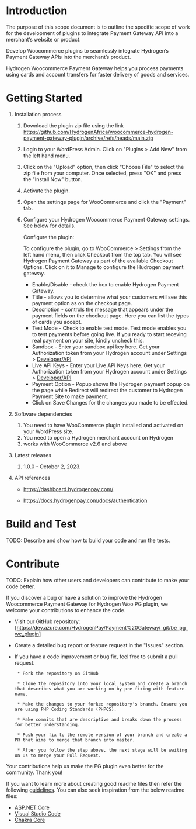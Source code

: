 # Introduction 
The purpose of this scope document is to outline the specific scope of work for the development of plugins to integrate Payment Gateway API into a merchant’s website or product. 

Develop Woocommerce plugins to seamlessly integrate Hydrogen’s Payment Gateway APIs into the merchant’s product.

Hydrogen Woocommerce Payment Gateway helps you process payments using cards and account transfers for faster delivery of goods and services.

# Getting Started
1.	Installation process

    1.  Download the plugin zip file using the link https://github.com/HydrogenAfrica/woocommerce-hydrogen-payment-gateway-plugin/archive/refs/heads/main.zip
    2.  Login to your WordPress Admin. Click on "Plugins > Add New" from the left hand menu.
    3.  Click on the "Upload" option, then click "Choose File" to select the zip file from your computer. Once selected, press "OK" and press the "Install Now" button.
    4.  Activate the plugin.
    5.  Open the settings page for WooCommerce and click the "Payment" tab.
    6.  Configure your Hydrogen Woocommerce Payment Gateway settings. See below for details.

        Configure the plugin:

        To configure the plugin, go to WooCommerce > Settings from the left hand menu, then click Checkout from the top tab. You will see Hydrogen Payment Gateway as part of the available Checkout Options. Click on it to Manage to configure the Hudrogen payment gateway.

        * Enable/Disable - check the box to enable Hydrogen Payment Gateway.
        * Title - allows you to determine what your customers will see this payment option as on the checkout page.
        * Description - controls the message that appears under the payment fields on the checkout page. Here you can list the types of cards you accept.
        * Test Mode - Check to enable test mode. Test mode enables you to test payments before going live. If you ready to start receving real payment on your site, kindly uncheck this.
        * Sandbox - Enter your sandbox api key here. Get your Authorization token from your Hydrogen account under Settings > [Developer/API]([url](https://dashboard.hydrogenpay.com/merchant/profile/api-integration))
        * Live API Keys - Enter your Live API Keys here. Get your Authorization token from your Hydrogen account under Settings > [Developer/API]([url](https://dashboard.hydrogenpay.com/merchant/profile/api-integration))
        * Payment Option - Popup shows the Hydrogen payment popup on the page while Redirect will redirect the customer to Hydrogen Payment Site to make payment.
        * Click on Save Changes for the changes you made to be effected.

2.	Software dependencies

    1. You need to have WooCommerce plugin installed and activated on your WordPress site.
    2. You need to open a Hydrogen merchant account on Hydrogen
    3. works with WooCommerce v2.6 and above

3.	Latest releases

    1. 1.0.0 - October 2, 2023.


4.	API references

    * https://dashboard.hydrogenpay.com/

    * https://docs.hydrogenpay.com/docs/authentication

# Build and Test
TODO: Describe and show how to build your code and run the tests. 

# Contribute
TODO: Explain how other users and developers can contribute to make your code better. 

If you discover a bug or have a solution to improve the Hydrogen Woocommerce Payment Gateway for Hydrogen Woo PG plugin,
we welcome your contributions to enhance the code.

 * Visit our GitHub repository: [https://dev.azure.com/HydrogenPay/Payment%20Gateway/_git/be_pg_wc_plugin]

 * Create a detailed bug report or feature request in the "Issues" section.

 * If you have a code improvement or bug fix, feel free to submit a pull request.

        * Fork the repository on GitHub

        * Clone the repository into your local system and create a branch that describes what you are working on by pre-fixing with feature-name.

        * Make the changes to your forked repository's branch. Ensure you are using PHP Coding Standards (PHPCS).

        * Make commits that are descriptive and breaks down the process for better understanding.

        * Push your fix to the remote version of your branch and create a PR that aims to merge that branch into master.
        
        * After you follow the step above, the next stage will be waiting on us to merge your Pull Request.

 Your contributions help us make the PG plugin even better for the community. Thank you!

If you want to learn more about creating good readme files then refer the following [guidelines](https://docs.microsoft.com/en-us/azure/devops/repos/git/create-a-readme?view=azure-devops). You can also seek inspiration from the below readme files:
- [ASP.NET Core](https://github.com/aspnet/Home)
- [Visual Studio Code](https://github.com/Microsoft/vscode)
- [Chakra Core](https://github.com/Microsoft/ChakraCore)
